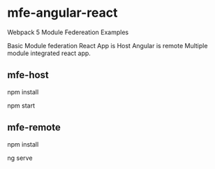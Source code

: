 # mfe-angular-react

Webpack 5 Module Federeation Examples

Basic Module federation React App is Host Angular is remote 
Multiple module integrated react app.


mfe-host
---------------------
npm install

npm start


mfe-remote
---------------------
npm install

ng serve

